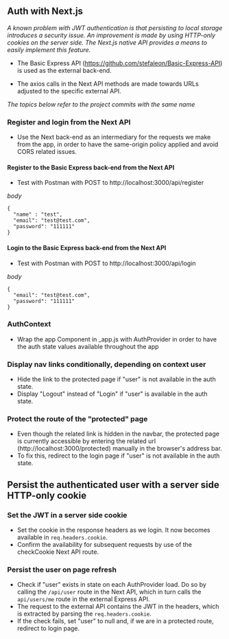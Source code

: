 ## Auth with Next.js

_A known problem with JWT authentication is that persisting to local storage introduces a security issue. An improvement is made by using HTTP-only cookies on the server side. The Next.js native API provides a means to easily implement this feature._

- The Basic Express API (https://github.com/stefaleon/Basic-Express-API) is used as the external back-end.

- The axios calls in the Next API methods are made towards URLs adjusted to the specific external API.

_The topics below refer to the project commits with the same name_

### Register and login from the Next API

- Use the Next back-end as an intermediary for the requests we make from the app, in order to have the same-origin policy applied and avoid CORS related issues.

#### Register to the Basic Express back-end from the Next API

- Test with Postman with POST to http://localhost:3000/api/register

_body_

```
{
  "name" : "test",
  "email": "test@test.com",
  "password": "111111"
}
```

#### Login to the Basic Express back-end from the Next API

- Test with Postman with POST to http://localhost:3000/api/login

_body_

```
{
  "email": "test@test.com",
  "password": "111111"
}
```

### AuthContext

- Wrap the app Component in \_app.js with AuthProvider in order to have the auth state values available throughout the app

### Display nav links conditionally, depending on context user

- Hide the link to the protected page if "user" is not available in the auth state.
- Display "Logout" instead of "Login" if "user" is available in the auth state.

### Protect the route of the "protected" page

- Even though the related link is hidden in the navbar, the protected page is currently accessible by entering the related url (http://localhost:3000/protected) manually in the browser's address bar.
- To fix this, redirect to the login page if "user" is not available in the auth state.

## Persist the authenticated user with a server side HTTP-only cookie

### Set the JWT in a server side cookie

- Set the cookie in the response headers as we login. It now becomes available in `req.headers.cookie`.
- Confirm the availability for subsequent requests by use of the checkCookie Next API route.

### Persist the user on page refresh

- Check if "user" exists in state on each AuthProvider load. Do so by calling the `/api/user` route in the Next API, which in turn calls the `api/users/me` route in the external Express API.
- The request to the external API contains the JWT in the headers, which is extracted by parsing the `req.headers.cookie`.
- If the check fails, set "user" to null and, if we are in a protected route, redirect to login page.
